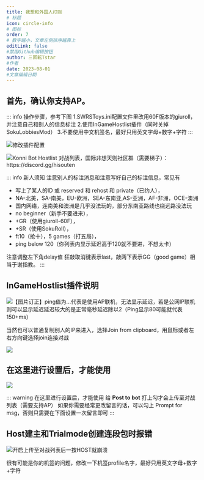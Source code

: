 ```yaml
---
title: 我想和外国人打则
# 标题
icon: circle-info
# 图标
order: 7
# 数字越小，文章左侧排序越靠上
editLink: false
#禁用Github编辑按钮
author: 三回転Tstar
#作者
date: 2023-08-01
#文章编辑日期
---
```


## **首先，确认你支持AP。**

::: info 操作步骤，参考下图
1.SWRSToys.ini配置文件里改用60F版本的giuroll，并注意自己和别人的信息标注
2.使用InGameHostlist插件（同时关掉SokuLobbiesMod）
3.不要使用中文机签名，最好只用英文字母+数字+字符
:::

![修改插件配置](https://img.514.live/img/202308021340842.png)


![Konni Bot Hostlist 对战列表，国际非想天则社区群（需要梯子）： https://discord.gg/hisouten
](https://img.514.live/img/202308021342071.png)

::: info 新人须知
注意别人的标注消息和注意写好自己的标注信息，常见有 
- 写上了某人的ID 或 reserved 和 rehost 和 private（已约人），
- NA-北美，SA-南美，EU-欧洲，SEA-东南亚,AS-亚洲，AF-非洲，OCE-澳洲
- 国内网络，连南美和澳洲是几乎没法玩的，部分东南亚路线也绕远路没法玩
- no beginner（新手不要进来），
- +GR（使用giuroll-60F），
- +SR（使用SokuRoll），
- ft10（抢十），5 games（打五局），
- ping below 120（你列表内显示延迟高于120就不要进，不想太卡）

注意调整左下角delay值
狂敲取消键表示last，敲两下表示GG（good game）相当于谢指教。
:::
## **InGameHostlist插件说明**

![【图片订正】ping值为...代表是使用AP联机，无法显示延迟，若是公网IP联机则可以显示延迟延迟较大的是正常毫秒延迟除以2（Ping显示80可能就代表150+ms）](https://img.514.live/img/202308021353031.png)

当然也可以普通复制别人的IP来进入，选择Join from clipboard，用鼠标或者左右方向键选择join连接对战

![](https://img.514.live/img/202308021357651.png)

## **在这里进行设置后，才能使用**
![](https://img.514.live/img/202308021358619.jpg)

::: warning 在这里进行设置后，才能使用
给 **Post to bot** 打上勾才会上传至对战列表（需要支持AP）
如果你需要经常更改留言的话，可以勾上 Prompt for msg，否则只需要在下面设置一次留言即可
:::

## **Host建主和Trialmode创建连段包时报错**

![开启上传至对战列表后一按HOST就崩溃](https://img.514.live/img/202308021401960.png)

很有可能是你的机签的问题，修改一下机签profile名字，最好只用英文字母+数字+字符

